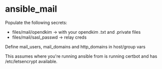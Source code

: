 # ansible_mail

Populate the following secrets:

* files/mail/opendkim -> with your opendkim .txt and .private files
* files/mail/sasl_passwd -> relay creds

Define mail_users, mail_domains and http_domains in host/group vars

This assumes where you're running ansible from is running certbot and has /etc/letsencrypt available.
